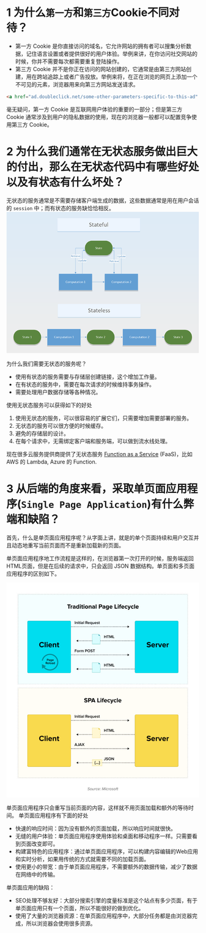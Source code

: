 # 1 为什么`第一方`和`第三方`Cookie不同对待？

- 第一方 Cookie 是你直接访问的域名，它允许网站的拥有者可以搜集分析数据，记住语言设置或者提供很好的用户体验。举例来讲，在你访问社交网站的时候，你并不需要每次都需要重复登陆操作。
- 第三方 Cookie 并不是你正在访问的网站创建的，它通常是由第三方网站创建，用在跨站追踪上或者广告投放。举例来将，在正在浏览的网页上添加一个不可见的元素，浏览器用来向第三方网站发送请求。

```html
<a href="ad.doubleclick.net/some-other-parameters-specific-to-this-ad" target="_blank" rel="noopener"><img src="ad.doubleclick.net/the-extension-to-the-creative"></a>
```

毫无疑问，第一方 Cookie 是互联网用户体验的重要的一部分；但是第三方 Cookie 通常涉及到用户的隐私数据的使用，现在的浏览器一般都可以配置竞争使用第三方 Cookie。


# 2 为什么我们通常在无状态服务做出巨大的付出，那么在无状态代码中有哪些好处以及有状态有什么坏处？

无状态的服务通常是不需要存储客户端生成的数据，这些数据通常是用在用户会话的 `session` 中；而有状态的服务缺恰恰相反。
![](./images/statefullandstateless.png)

为什么我们需要无状态的服务呢？
- 使用有状态的服务需要与存储层创建链接，这个增加工作量。
- 在有状态的服务中，需要在每次请求的时候维持事务操作。
- 需要处理用户数据存储等各种情况。

使用无状态服务可以获得如下的好处
1. 使用无状态的服务，可以很容易的扩展它们，只需要增加需要部署的服务。
2. 无状态的服务可以很方便的时候缓存。
3. 避免的存储层的设计。
4. 在每个请求中，无需绑定客户端和服务端，可以做到流水线处理。


现在很多云服务提供商提供了无状态服务 [Function as a Service](https://en.wikipedia.org/wiki/Function_as_a_service) (FaaS)，比如 AWS 的 Lambda, Azure 的 Function.


# 3 从后端的角度来看，采取单页面应用程序(`Single Page Application`)有什么弊端和缺陷？

首先，什么是单页面应用程序呢？从字面上讲，就是的单个页面持续和用户交互并且动态地重写当前页面而不是重新加载新的页面。

单页面应用程序地工作流程是这样的，在浏览器第一次打开的时候，服务端返回HTML页面，但是在后续的请求中，只会返回 JSON 数据结构。单页面和多页面应用程序的区别如下。

![](./images/spa.jpg)

单页面应用程序只会重写当前页面的内容，这样就不用页面加载和额外的等待时间。
单页面应用程序有下面的好处
- 快速的响应时间：因为没有额外的页面加载，所以响应时间就很快。
- 无缝的用户体验：单页面应用程序使用体验和桌面和移动程序一样。只需要看到页面改变即可。
- 构建富特色的应用程序：通过单页面应用程序，可以构建内容编辑的Web应用和实时分析，如果用传统的方式就需要不同的加载页面。
- 使用更小的带宽：由于单页面应用程序，不需要额外的数据传输，减少了数据在网络中的传输。

单页面应用的缺陷：
- SEO处理不够友好：大部分搜索引擎的度量标准是这个站点有多少页面，有于单页面应用只有一个页面，所以不能很好的做到优化。
- 使用了大量的浏览器资源：在单页面应用程序中，大部分任务都是由浏览器完成，所以浏览器会使用很多资源。